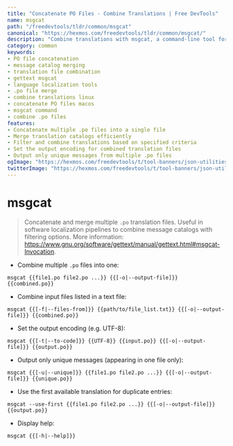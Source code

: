 ```yaml
---
title: "Concatenate PO Files - Combine Translations | Free DevTools"
name: msgcat
path: "/freedevtools/tldr/common/msgcat"
canonical: "https://hexmos.com/freedevtools/tldr/common/msgcat/"
description: "Combine translations with msgcat, a command-line tool for merging .po files. Easily consolidate language catalogs for software localization. Free online tool, no registration required."
category: common
keywords:
- PO file concatenation
- message catalog merging
- translation file combination
- gettext msgcat
- language localization tools
- .po file merge
- combine translations linux
- concatenate PO files macos
- msgcat command
- combine .po files
features:
- Concatenate multiple .po files into a single file
- Merge translation catalogs efficiently
- Filter and combine translations based on specified criteria
- Set the output encoding for combined translation files
- Output only unique messages from multiple .po files
ogImage: "https://hexmos.com/freedevtools/t/tool-banners/json-utilities-banner.png"
twitterImage: "https://hexmos.com/freedevtools/t/tool-banners/json-utilities-banner.png"
---
```


# msgcat

> Concatenate and merge multiple `.po` translation files.
> Useful in software localization pipelines to combine message catalogs with filtering options.
> More information: <https://www.gnu.org/software/gettext/manual/gettext.html#msgcat-Invocation>.

- Combine multiple `.po` files into one:

`msgcat {{file1.po file2.po ...}} {{[-o|--output-file]}} {{combined.po}}`

- Combine input files listed in a text file:

`msgcat {{[-f|--files-from]}} {{path/to/file_list.txt}} {{[-o|--output-file]}} {{combined.po}}`

- Set the output encoding (e.g. UTF-8):

`msgcat {{[-t|--to-code]}} {{UTF-8}} {{input.po}} {{[-o|--output-file]}} {{output.po}}`

- Output only unique messages (appearing in one file only):

`msgcat {{[-u|--unique]}} {{file1.po file2.po ...}} {{[-o|--output-file]}} {{unique.po}}`

- Use the first available translation for duplicate entries:

`msgcat --use-first {{file1.po file2.po ...}} {{[-o|--output-file]}} {{output.po}}`

- Display help:

`msgcat {{[-h|--help]}}`
